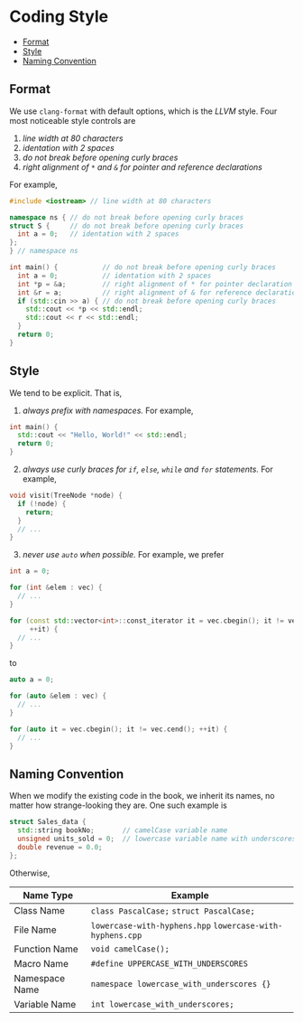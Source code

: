 # Coding Style

- [Format](#format)
- [Style](#style)
- [Naming Convention](#naming-convention)


## Format

We use `clang-format` with default options, which is the *LLVM* style. Four most noticeable style controls are

1. *line width at 80 characters*
2. *identation with 2 spaces*
3. *do not break before opening curly braces*
4. *right alignment of `*` and  `&` for pointer and reference declarations*

For example,

```c++
#include <iostream> // line width at 80 characters

namespace ns { // do not break before opening curly braces
struct S {     // do not break before opening curly braces
  int a = 0;   // identation with 2 spaces
};
} // namespace ns

int main() {           // do not break before opening curly braces
  int a = 0;           // identation with 2 spaces
  int *p = &a;         // right alignment of * for pointer declaration
  int &r = a;          // right alignment of & for reference declaration
  if (std::cin >> a) { // do not break before opening curly braces
    std::cout << *p << std::endl;
    std::cout << r << std::endl;
  }
  return 0;
}
```

## Style

We tend to be explicit. That is,

1. *always prefix with namespaces.* For example,

```c++
int main() {
  std::cout << "Hello, World!" << std::endl;
  return 0;
}
```

2. *always use curly braces for `if`, `else`, `while` and `for` statements.* For example,

```c++
void visit(TreeNode *node) {
  if (!node) {
    return;
  }
  // ...
}
```

3. *never use `auto` when possible.* For example, we prefer

```c++
int a = 0;

for (int &elem : vec) {
  // ...
}

for (const std::vector<int>::const_iterator it = vec.cbegin(); it != vec.cend();
     ++it) {
  // ...
}
```

to

```c++
auto a = 0;

for (auto &elem : vec) {
  // ...
}

for (auto it = vec.cbegin(); it != vec.cend(); ++it) {
  // ...
}
```

## Naming Convention

When we modify the existing code in the book, we inherit its names, no matter how strange-looking they are. One such example is

```c++
struct Sales_data {
  std::string bookNo;       // camelCase variable name
  unsigned units_sold = 0;  // lowercase variable name with underscores
  double revenue = 0.0;
};
```

Otherwise,

| Name Type      | Example                                                   |
| -------------- | --------------------------------------------------------- |
| Class Name     | `class PascalCase;` `struct PascalCase;`                  |
| File Name      | `lowercase-with-hyphens.hpp` `lowercase-with-hyphens.cpp` |
| Function Name  | `void camelCase();`                                       |
| Macro Name     | `#define UPPERCASE_WITH_UNDERSCORES`                      |
| Namespace Name | `namespace lowercase_with_underscores {}`                 |
| Variable Name  | `int lowercase_with_underscores;`                         |
